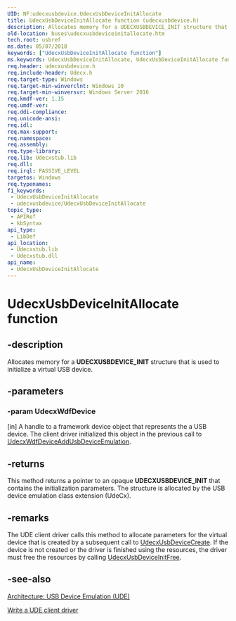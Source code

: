 ```yaml
---
UID: NF:udecxusbdevice.UdecxUsbDeviceInitAllocate
title: UdecxUsbDeviceInitAllocate function (udecxusbdevice.h)
description: Allocates memory for a UDECXUSBDEVICE_INIT structure that is used to initialize a virtual USB device.
old-location: buses\udecxusbdeviceinitallocate.htm
tech.root: usbref
ms.date: 05/07/2018
keywords: ["UdecxUsbDeviceInitAllocate function"]
ms.keywords: UdecxUsbDeviceInitAllocate, UdecxUsbDeviceInitAllocate function [Buses], buses.udecxusbdeviceinitallocate, udecxusbdevice/UdecxUsbDeviceInitAllocate
req.header: udecxusbdevice.h
req.include-header: Udecx.h
req.target-type: Windows
req.target-min-winverclnt: Windows 10
req.target-min-winversvr: Windows Server 2016
req.kmdf-ver: 1.15
req.umdf-ver: 
req.ddi-compliance: 
req.unicode-ansi: 
req.idl: 
req.max-support: 
req.namespace: 
req.assembly: 
req.type-library: 
req.lib: Udecxstub.lib
req.dll: 
req.irql: PASSIVE_LEVEL
targetos: Windows
req.typenames: 
f1_keywords:
 - UdecxUsbDeviceInitAllocate
 - udecxusbdevice/UdecxUsbDeviceInitAllocate
topic_type:
 - APIRef
 - kbSyntax
api_type:
 - LibDef
api_location:
 - Udecxstub.lib
 - Udecxstub.dll
api_name:
 - UdecxUsbDeviceInitAllocate
---
```


# UdecxUsbDeviceInitAllocate function


## -description

Allocates memory for a  <b>UDECXUSBDEVICE_INIT</b> structure that is used to initialize a virtual USB device.

## -parameters

### -param UdecxWdfDevice 

[in]
A handle to a framework device object that represents the a USB device. The client driver initialized this object in the previous call to <a href="/windows-hardware/drivers/ddi/udecxwdfdevice/nf-udecxwdfdevice-udecxwdfdeviceaddusbdeviceemulation">UdecxWdfDeviceAddUsbDeviceEmulation</a>.

## -returns

This method returns a pointer to an opaque <b>UDECXUSBDEVICE_INIT</b> that contains the initialization parameters. The structure is allocated by the USB device emulation  class extension (UdeCx).

## -remarks

The UDE client driver calls this method to allocate parameters for the virtual device that is created by a subsequent call to <a href="/windows-hardware/drivers/ddi/udecxusbdevice/nf-udecxusbdevice-udecxusbdevicecreate">UdecxUsbDeviceCreate</a>. If the device is not created or the driver is finished using the resources, the driver must free the resources by calling <a href="/windows-hardware/drivers/ddi/udecxusbdevice/nf-udecxusbdevice-udecxusbdeviceinitfree">UdecxUsbDeviceInitFree</a>.

## -see-also

<a href="/windows-hardware/drivers/usbcon/">Architecture: USB Device Emulation (UDE)</a>



<a href="/windows-hardware/drivers/usbcon/">Write a UDE client driver</a>
